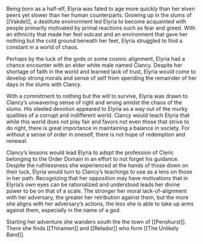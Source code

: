 Being born as a half-elf, Elyria was fated to age more quickly than her elven peers yet slower than her human counterparts. Growing up in the slums of [[Vakdel]]‌, a destitute environment led Elyria to become acquainted with people primarily motivated by primal reactions such as fear and greed. With an ethnicity that made her feel outcast and an environment that gave her nothing but the cold ground beneath her feet, Elyria struggled to find a constant in a world of chaos.

Perhaps by the luck of the gods or some cosmic alignment, Elyria had a chance encounter with an elder white male named Clancy. Despite her shortage of faith in the world and learned lack of trust, Elyria would come to develop strong morals and sense of self from spending the remainder of her days in the slums with Clancy.

With a commitment to nothing but the will to survive, Elyria was drawn to Clancy’s unwavering sense of right and wrong amidst the chaos of the slums. His steeled devotion appeared to Elyria as a way out of the murky qualities of a corrupt and indifferent world. Clancy would teach Elyria that while this world does not play fair and favors not even those that strive to do right, there is great importance in maintaining a balance in society. For without a sense of order in oneself, there is not hope of redemption and renewal.

Clancy’s lessons would lead Elyria to adopt the profession of Cleric belonging to the Order Domain in an effort to not forget his guidance. Despite the ruthlessness she experienced at the hands of those down on their luck, Elyria would turn to Clancy’s teachings to use as a lens on those in her path. Recognizing that her opposition may have motivations that in Elyria’s own eyes can be rationalized and understood leads her divine power to be on that of a scale. The stronger her moral lack-of-alignment with her adversary, the greater her retribution against them, but the more she aligns with her adversary’s actions, the less she is able to take up arms against them, especially in the name of a god.

Starting her adventure she wanders south the the town of [[Penshurst]]. There she finds [[Thiramen]] and [[Relador]] who form [[The Unlikely Band]].